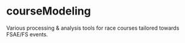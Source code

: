 # courseModeling
 Various processing & analysis tools for race courses tailored towards FSAE/FS events.
